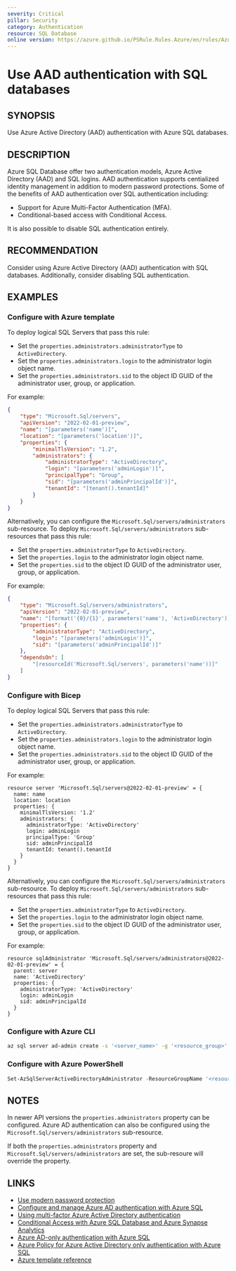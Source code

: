 ```yaml
---
severity: Critical
pillar: Security
category: Authentication
resource: SQL Database
online version: https://azure.github.io/PSRule.Rules.Azure/en/rules/Azure.SQL.AAD/
---
```


# Use AAD authentication with SQL databases

## SYNOPSIS

Use Azure Active Directory (AAD) authentication with Azure SQL databases.

## DESCRIPTION

Azure SQL Database offer two authentication models, Azure Active Directory (AAD) and SQL logins.
AAD authentication supports centialized identity management in addition to modern password protections.
Some of the benefits of AAD authentication over SQL authentication including:

- Support for Azure Multi-Factor Authentication (MFA).
- Conditional-based access with Conditional Access.

It is also possible to disable SQL authentication entirely.

## RECOMMENDATION

Consider using Azure Active Directory (AAD) authentication with SQL databases.
Additionally, consider disabling SQL authentication.

## EXAMPLES

### Configure with Azure template

To deploy logical SQL Servers that pass this rule:

- Set the `properties.administrators.administratorType` to `ActiveDirectory`.
- Set the `properties.administrators.login` to the administrator login object name.
- Set the `properties.administrators.sid` to the object ID GUID of the administrator user, group, or application.

For example:

```json
{
    "type": "Microsoft.Sql/servers",
    "apiVersion": "2022-02-01-preview",
    "name": "[parameters('name')]",
    "location": "[parameters('location')]",
    "properties": {
        "minimalTlsVersion": "1.2",
        "administrators": {
            "administratorType": "ActiveDirectory",
            "login": "[parameters('adminLogin')]",
            "principalType": "Group",
            "sid": "[parameters('adminPrincipalId')]",
            "tenantId": "[tenant().tenantId]"
        }
    }
}
```

Alternatively, you can configure the `Microsoft.Sql/servers/administrators` sub-resource.
To deploy `Microsoft.Sql/servers/administrators` sub-resources that pass this rule:

- Set the `properties.administratorType` to `ActiveDirectory`.
- Set the `properties.login` to the administrator login object name.
- Set the `properties.sid` to the object ID GUID of the administrator user, group, or application.

For example:

```json
{
    "type": "Microsoft.Sql/servers/administrators",
    "apiVersion": "2022-02-01-preview",
    "name": "[format('{0}/{1}', parameters('name'), 'ActiveDirectory')]",
    "properties": {
        "administratorType": "ActiveDirectory",
        "login": "[parameters('adminLogin')]",
        "sid": "[parameters('adminPrincipalId')]"
    },
    "dependsOn": [
        "[resourceId('Microsoft.Sql/servers', parameters('name'))]"
    ]
}
```

### Configure with Bicep

To deploy logical SQL Servers that pass this rule:

- Set the `properties.administrators.administratorType` to `ActiveDirectory`.
- Set the `properties.administrators.login` to the administrator login object name.
- Set the `properties.administrators.sid` to the object ID GUID of the administrator user, group, or application.

For example:

```bicep
resource server 'Microsoft.Sql/servers@2022-02-01-preview' = {
  name: name
  location: location
  properties: {
    minimalTlsVersion: '1.2'
    administrators: {
      administratorType: 'ActiveDirectory'
      login: adminLogin
      principalType: 'Group'
      sid: adminPrincipalId
      tenantId: tenant().tenantId
    }
  }
}
```

Alternatively, you can configure the `Microsoft.Sql/servers/administrators` sub-resource.
To deploy `Microsoft.Sql/servers/administrators` sub-resources that pass this rule:

- Set the `properties.administratorType` to `ActiveDirectory`.
- Set the `properties.login` to the administrator login object name.
- Set the `properties.sid` to the object ID GUID of the administrator user, group, or application.

For example:

```bicep
resource sqlAdministrator 'Microsoft.Sql/servers/administrators@2022-02-01-preview' = {
  parent: server
  name: 'ActiveDirectory'
  properties: {
    administratorType: 'ActiveDirectory'
    login: adminLogin
    sid: adminPrincipalId
  }
}
```

### Configure with Azure CLI

```bash
az sql server ad-admin create -s '<server_name>' -g '<resource_group>' -u '<user_name>' -i '<object_id>'
```

### Configure with Azure PowerShell

```powershell
Set-AzSqlServerActiveDirectoryAdministrator -ResourceGroupName '<resource_group>' -ServerName '<server_name>' -DisplayName '<user_name>'
```

## NOTES

In newer API versions the `properties.administrators` property can be configured.
Azure AD authentication can also be configured using the `Microsoft.Sql/servers/administrators` sub-resource.

If both the `properties.administrators` property and `Microsoft.Sql/servers/administrators` are set,
the sub-resoure will override the property.

## LINKS

- [Use modern password protection](https://docs.microsoft.com/azure/architecture/framework/security/design-identity-authentication#use-modern-password-protection)
- [Configure and manage Azure AD authentication with Azure SQL](https://docs.microsoft.com/azure/azure-sql/database/authentication-aad-configure)
- [Using multi-factor Azure Active Directory authentication](https://docs.microsoft.com/azure/azure-sql/database/authentication-mfa-ssms-overview)
- [Conditional Access with Azure SQL Database and Azure Synapse Analytics](https://docs.microsoft.com/azure/azure-sql/database/conditional-access-configure)
- [Azure AD-only authentication with Azure SQL](https://docs.microsoft.com/azure/azure-sql/database/authentication-azure-ad-only-authentication)
- [Azure Policy for Azure Active Directory only authentication with Azure SQL](https://docs.microsoft.com/azure/azure-sql/database/authentication-azure-ad-only-authentication-policy)
- [Azure template reference](https://docs.microsoft.com/azure/templates/microsoft.sql/servers/administrators)
